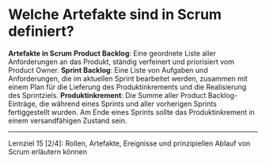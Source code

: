 # Welche **Artefakte** sind in Scrum definiert?

**Artefakte in Scrum**
**Product Backlog**: Eine geordnete Liste aller Anforderungen an das Produkt, ständig verfeinert und priorisiert vom Product Owner.
**Sprint Backlog**: Eine Liste von Aufgaben und Anforderungen, die im aktuellen Sprint bearbeitet werden, zusammen mit einem Plan für die Lieferung des Produktinkrements und die Realisierung des Sprintziels.
**Produktinkrement**: Die Summe aller Product Backlog-Einträge, die während eines Sprints und aller vorherigen Sprints fertiggestellt wurden. Am Ende eines Sprints sollte das Produktinkrement in einem versandfähigen Zustand sein.

---

Lernziel 15 \[2/4\]: Rollen, Artefakte, Ereignisse und prinzipiellen Ablauf von Scrum erläutern können

